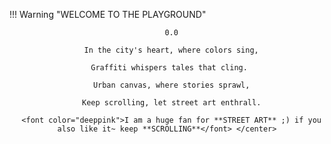 !!! Warning "WELCOME TO THE PLAYGROUND"
    <center>
      
    
      0.0

      In the city's heart, where colors sing,

      Graffiti whispers tales that cling. 

      Urban canvas, where stories sprawl,

      Keep scrolling, let street art enthrall.

      <font color="deeppink">I am a huge fan for **STREET ART** ;) if you also like it~ keep **SCROLLING**</font> </center>




